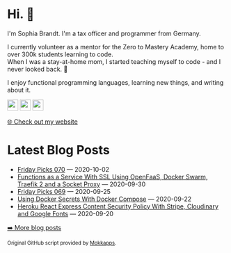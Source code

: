 <h1>Hi. 👋</h1>
<p>I'm Sophia Brandt. I'm a tax officer and programmer from Germany.</p>
<p>I currently volunteer as a mentor for the Zero to Mastery Academy, home to over 300k students learning to code.<br>
When I was a stay-at-home mom, I started teaching myself to code - and I never looked back. 💜</p>
<p>I enjoy functional programming languages, learning new things, and writing about it.</p>
<p><a href="https://www.twitter.com/hisophiabrandt"><img src="https://img.shields.io/badge/twitter-%231DA1F2.svg?&style=for-the-badge&logo=twitter&logoColor=white" height=25></a> <a href="https://www.linkedin.com/in/sophiabrandt"><img src="https://img.shields.io/badge/linkedin-%230077B5.svg?&style=for-the-badge&logo=linkedin&logoColor=white" height=25></a> <a href="https://dev.to/sophiabrandt"><img src="https://img.shields.io/badge/DEV.TO-%230A0A0A.svg?&style=for-the-badge&logo=dev-dot-to&logoColor=white" height=25></a></p>
<p><a href="https://www.sophiabrandt.com">🌐 Check out my website</a></p>
<h1>Latest Blog Posts</h1>
  <ul>
    <li><a href=https://www.rockyourcode.com/friday-picks-070/>Friday Picks 070</a> — 2020-10-02</li><li><a href=https://www.rockyourcode.com/functions-as-a-service-with-ssl-using-openfaas-docker-swarm-and-traefik-2-and-a-socket-proxy/>Functions as a Service With SSL Using OpenFaaS, Docker Swarm, Traefik 2 and a Socket Proxy</a> — 2020-09-30</li><li><a href=https://www.rockyourcode.com/friday-picks-069/>Friday Picks 069</a> — 2020-09-25</li><li><a href=https://www.rockyourcode.com/using-docker-secrets-with-docker-compose/>Using Docker Secrets With Docker Compose</a> — 2020-09-22</li><li><a href=https://www.rockyourcode.com/heroku-react-express-content-security-policy-with-stripe-cloudinary-and-google-fonts/>Heroku React Express Content Security Policy With Stripe, Cloudinary and Google Fonts</a> — 2020-09-20</li>
  </ul>
<p><a href="https://www.rockyourcode.com">➡️ More blog posts</a></p>
<p><small>Original GitHub script provided by <a href="https://github.com/Mokkapps">Mokkapps</a>.</small></p>
